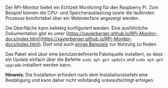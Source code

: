 Der RPi-Monitor bietet ein Echtzeit Monitoring für den Raspberry Pi. Zum Beispiel können die CPU- und Speicherauslastung sowie die laufenden Prozesse komfortabel über ein Webinterface angezeigt werden.

Die Oberfläche kann beliebig konfiguriert werden. Eine ausführliche Dokumentation gibt es unter [https://xavierberger.github.io/RPi-Monitor-docs/index.html](https://xavierberger.github.io/RPi-Monitor-docs/index.html). Dort sind auch [einige Beispiele](https://xavierberger.github.io/RPi-Monitor-docs/30_index.html) zur Nutzung zu finden.

Das Paket wird über eine benutzerdefinierte Paketquelle installiert, so dass ein Update einfach über die Befehle `sudo apt-get update` und `sudo apt-get upgrade` installiert werden kann. 

**Hinweis:** Die Installation erfordert nach dem Installationsbefehl eine Bestätigung und kann daher nicht vollständig unbeaufsichtigt erfolgen.